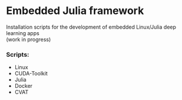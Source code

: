 # Embedded Julia framework
Installation scripts for the development of embedded Linux/Julia deep learning apps\
(work in progress)

### Scripts:
* Linux
* CUDA-Toolkit
* Julia
* Docker
* CVAT
